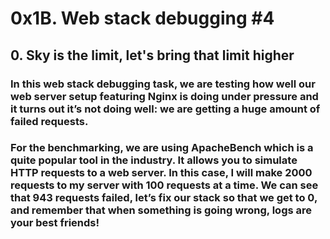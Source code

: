 # 0x1B. Web stack debugging #4
## 0. Sky is the limit, let's bring that limit higher
### In this web stack debugging task, we are testing how well our web server setup featuring Nginx is doing under pressure and it turns out it’s not doing well: we are getting a huge amount of failed requests.
### For the benchmarking, we are using ApacheBench which is a quite popular tool in the industry. It allows you to simulate HTTP requests to a web server. In this case, I will make 2000 requests to my server with 100 requests at a time. We can see that 943 requests failed, let’s fix our stack so that we get to 0, and remember that when something is going wrong, logs are your best friends!
